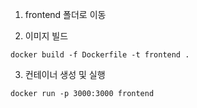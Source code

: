 1. frontend 폴더로 이동

2. 이미지 빌드
```
docker build -f Dockerfile -t frontend .
```

3. 컨테이너 생성 및 실행
```
docker run -p 3000:3000 frontend
```